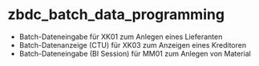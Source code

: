 # zbdc_batch_data_programming
- Batch-Dateneingabe für XK01 zum Anlegen eines Lieferanten
- Batch-Datenanzeige (CTU) für XK03 zum Anzeigen eines Kreditoren
- Batch-Dateneingabe (BI Session) für MM01 zum Anlegen von Material

